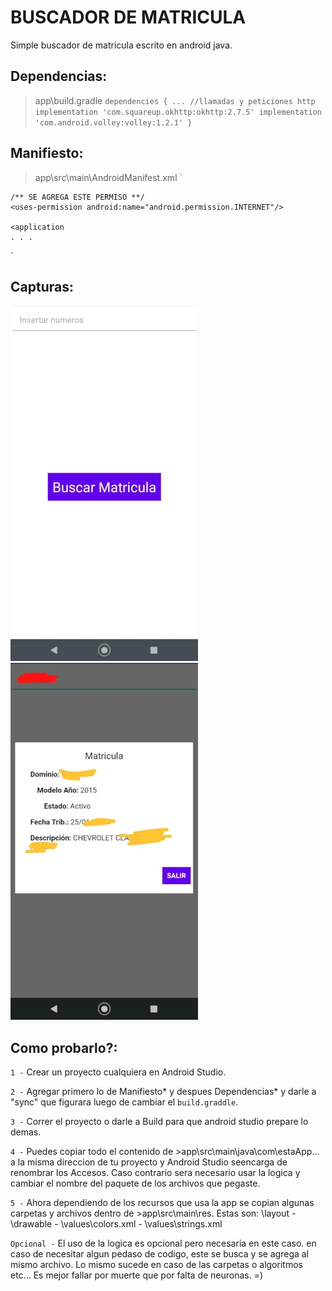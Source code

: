 # BUSCADOR DE MATRICULA

Simple buscador de matricula escrito en android java.

## Dependencias:

>app\build.gradle 
`
  dependencies {
    ...
    //llamadas y peticiones http
    implementation 'com.squareup.okhttp:okhttp:2.7.5'
    implementation 'com.android.volley:volley:1.2.1'
  }
`

## Manifiesto:

>app\src\main\AndroidManifest.xml 
` 
<manifest 
xmlns:android="http://schemas.android.com/apk/res/android" 
xmlns:tools="http://schemas.android.com/tools" 
package="tu.app">
    
    /** SE AGREGA ESTE PERMISO **/
    <uses-permission android:name="android.permission.INTERNET"/>
    
    <application
    . . .
`
 
## Capturas:
![pantallaInicial](https://github.com/Mad-Bones/android-java-stuff/blob/main/peticiones%20-%20DB%20read%20-cosas%20de%20webs/buscar%20matricula/buscaMatriA.webp)
![pantallaResultado](https://github.com/Mad-Bones/android-java-stuff/blob/main/peticiones%20-%20DB%20read%20-cosas%20de%20webs/buscar%20matricula/buscaMatriB.webp)

## Como probarlo?:

` 1 - ` Crear un proyecto cualquiera en Android Studio.

` 2 - ` Agregar primero lo de Manifiesto* y despues Dependencias* y darle a "sync" que figurara luego de cambiar el `build.graddle`.

` 3 - ` Correr el proyecto o darle a Build para que android studio prepare lo demas. 

` 4 - ` Puedes copiar todo el contenido de >app\src\main\java\com\estaApp\... a la misma direccion de tu proyecto y Android Studio seencarga de renombrar los Accesos. Caso contrario sera necesario usar la logica y cambiar el nombre del paquete de los archivos que pegaste.

` 5 - ` Ahora dependiendo de los recursos que usa la app se copian algunas carpetas y archivos dentro de >app\src\main\res. Estas son: \layout - \drawable - \values\colors.xml - \values\strings.xml

` Opcional - ` El uso de la logica es opcional pero necesaria en este caso. en caso de necesitar algun pedaso de codigo, este se busca y se agrega al mismo archivo. Lo mismo sucede en caso de las carpetas o algoritmos etc... Es mejor fallar por muerte que por falta de neuronas. =)
